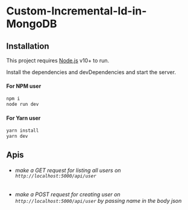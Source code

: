 # Custom-Incremental-Id-in-MongoDB

## Installation

This project requires [Node.js](https://nodejs.org/) v10+ to run.

Install the dependencies and devDependencies and start the server.

#### For NPM user

```sh
npm i
node run dev
```

#### For Yarn user

```sh
yarn install
yarn dev
```

## Apis

- ###### make a GET request for listing all users on `http://localhost:5000/api/user`
- ###### make a POST request for creating user on `http://localhost:5000/api/user` by passing name in the body json
